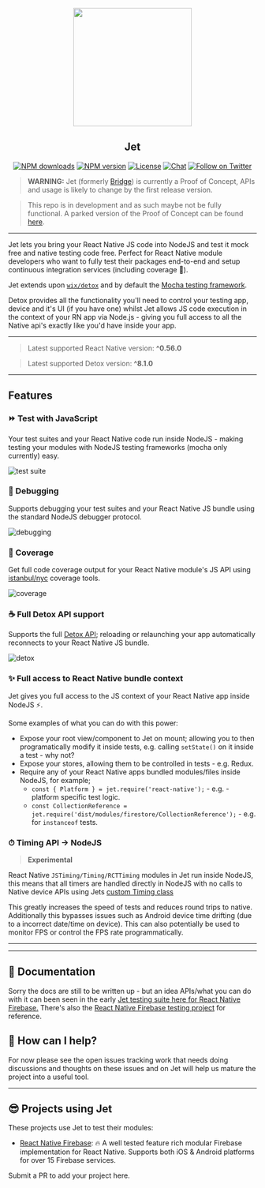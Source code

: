 <p align="center">
  <a href="https://invertase.io">
    <img height="240" src="https://static.invertase.io/assets/jet-animated.gif"><br/>
  </a>
  <h2 align="center">Jet</h2>
</p>

<p align="center">
  <a href="https://www.npmjs.com/package/jet"><img src="https://img.shields.io/npm/dm/jet.svg?style=flat-square" alt="NPM downloads"></a>
  <a href="https://www.npmjs.com/package/jet"><img src="https://img.shields.io/npm/v/jet.svg?style=flat-square" alt="NPM version"></a>
  <a href="/LICENSE"><img src="https://img.shields.io/npm/l/jet.svg?style=flat-square" alt="License"></a>
  <a href="https://discord.gg/C9aK28N"><img src="https://img.shields.io/discord/295953187817521152.svg?logo=discord&style=flat-square&colorA=7289da&label=discord" alt="Chat"></a>
  <a href="https://twitter.com/invertaseio"><img src="https://img.shields.io/twitter/follow/invertaseio.svg?style=social&label=Follow" alt="Follow on Twitter"></a>
</p>

> **WARNING:** Jet (formerly [Bridge](https://github.com/Salakar/bridge)) is currently a Proof of Concept, APIs and usage is likely to change by the first release version.

> This repo is in development and as such maybe not be fully functional. A parked version of the Proof of Concept can be found [here](https://github.com/Salakar/bridge).

----

Jet lets you bring your React Native JS code into NodeJS and test it mock free and native testing code free. Perfect for React Native module developers who want to fully test their packages end-to-end and setup continuous integration services (including coverage 💯).

Jet extends upon [`wix/detox`](https://github.com/wix/detox) and by default the [Mocha testing framework](https://mochajs.org/).

Detox provides all the functionality you'll need to control your testing app, device and it's UI (if you have one) whilst Jet allows JS code execution in the context of your RN app via Node.js - giving you full access to all the Native api's exactly like you'd have inside your app.

----

> Latest supported React Native version: **^0.56.0**

> Latest supported Detox version: **^8.1.0**

----

## Features

### ⏩ Test with JavaScript 

Your test suites and your React Native code run inside NodeJS - making testing your modules with NodeJS testing frameworks (mocha only currently) easy.

![test suite](https://static.invertase.io/assets/jet/tests-1.gif)


### 🐞 Debugging

Supports debugging your test suites and your React Native JS bundle using the standard NodeJS debugger protocol.

![debugging](https://static.invertase.io/assets/jet/debugging.gif)


### 📐 Coverage

Get full code coverage output for your React Native module's JS API using [istanbul/nyc](https://github.com/istanbuljs/nyc) coverage tools.

![coverage](https://static.invertase.io/assets/jet/coverage.png)


### ☕️ Full Detox API support

Supports the full [Detox API](https://github.com/wix/detox/blob/master/docs/README.md#api-reference); reloading or relaunching your app automatically reconnects to your React Native JS bundle.

![detox](https://static.invertase.io/assets/jet/detox.png)


### ✨ Full access to React Native bundle context

Jet gives you full access to the JS context of your React Native app inside NodeJS ⚡️. 

Some examples of what you can do with this power:

  - Expose your root view/component to Jet on mount; allowing you to then programatically modify it inside tests, e.g. calling `setState()` on it inside a test - why not?
  - Expose your stores, allowing them to be controlled in tests - e.g. Redux.
  - Require any of your React Native apps bundled modules/files inside NodeJS, for example;
    - `const { Platform } = jet.require('react-native');` - e.g. - platform specific test logic.
    - `const CollectionReference = jet.require('dist/modules/firestore/CollectionReference');` - e.g. for `instanceof` tests.

### ⏱ Timing API -> NodeJS

> **Experimental**

React Native `JSTiming/Timing/RCTTiming` modules in Jet run inside NodeJS, this means that all timers are handled directly in NodeJS with no calls to Native device APIs using Jets [custom Timing class](https://github.com/invertase/jet/blob/master/lib/node/timing.js)

This greatly increases the speed of tests and reduces round trips to native. Additionally this bypasses issues such as Android device time drifting (due to a incorrect date/time on device). This can also potentially be used to monitor FPS or control the FPS rate programmatically.

----

----

## 📖 Documentation

Sorry the docs are still to be written up - but an idea APIs/what you can do with it can been seen in the early [Jet testing suite here for React Native Firebase.](https://github.com/invertase/react-native-firebase/blob/master/bridge/e2e/bridge.spec.js) There's also the [React Native Firebase testing project](https://github.com/Salakar/react-native-firebase/tree/master/bridge) for reference.


## 💛 How can I help?

For now please see the open issues tracking work that needs doing discussions and thoughts on these issues and on Jet will help us mature the project into a useful tool.

----

## 😎 Projects using Jet

These projects use Jet to test their modules:

- [React Native Firebase](https://github.com/invertase/react-native-firebase): 🔥 A well tested feature rich modular Firebase implementation for React Native. Supports both iOS & Android platforms for over 15 Firebase services.

Submit a PR to add your project here.
